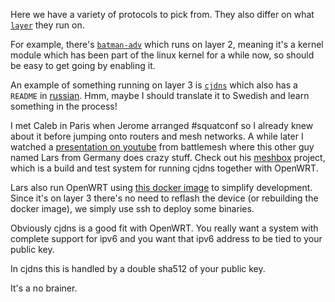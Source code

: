 Here we have a variety of protocols to pick from. They also differ on what [`layer`](https://en.wikipedia.org/wiki/OSI_model) they run on.

For example, there's [`batman-adv`](http://www.open-mesh.org/projects/batman-adv/wiki) which runs on layer 2, meaning it's a kernel module which has been part of the linux kernel for a while now, so should be easy to get going by enabling it.

An example of something running on layer 3 is [`cjdns`](https://github.com/cjdelisle/cjdns) which also has a `README` in [russian](https://github.com/cjdelisle/cjdns/blob/master/README_RU.md). Hmm, maybe I should translate it to Swedish and learn something in the process!

I met Caleb in Paris when Jerome arranged #squatconf so I already knew about it before jumping onto routers and mesh networks. A while later I watched a [presentation on youtube](https://www.youtube.com/watch?v=4pC8EPPFmlE) from battlemesh where this other guy named Lars from Germany does crazy stuff. Check out his [meshbox](https://github.com/SeattleMeshnet/meshbox) project, which is a build and test system for running cjdns together with OpenWRT.

Lars also run OpenWRT using [this docker image](https://registry.hub.docker.com/u/lgierth/meshbox/) to simplify development. Since it's on layer 3 there's no need to reflash the device (or rebuilding the docker image), we simply use ssh to deploy some binaries.

Obviously cjdns is a good fit with OpenWRT. You really want a system with complete support for ipv6 and you want that ipv6 address to be tied to your public key.

In cjdns this is handled by a double sha512 of your public key.

It's a no brainer.
